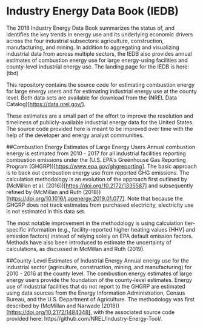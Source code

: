 # Industry Energy Data Book (IEDB)
The 2018 Industry Energy Data Book summarizes the status of, and
identifies the key trends in energy use and its underlying economic drivers
across the four industrial subsectors: agriculture, construction, manufacturing,
and mining. In addition to aggregating and visualizing industrial data from
across multiple sectors, the IEDB also provides annual estimates of
combustion energy use for large energy-using facilities and county-level
industrial energy use. The landing page for the IEDB is here: (tbd)

This repository contains the source code for estimating combustion energy
for large energy users and for estimating industrial energy use at the county
level. Both data sets are available for download from the
(NREL Data Catalog)[https://data.nrel.gov/].

These estimates are a small part of the effort to improve the resolution and
timeliness of publicly-available industrial energy data for the United States.
The source code provided here is meant to be improved over time with the help
of the developer and energy analyst communities.   

##Combustion Energy Estimates of Large Energy Users
Annual combustion energy is estimated from 2010 - 2017 for all industrial
facilities reporting combustion emissions under the (U.S. EPA's Greenhouse Gas
Reporting Program (GHGRP))[https://www.epa.gov/ghgreporting]. The basic approach
is to back out combustion energy use from reported GHG emissions. The calculation
methodology is an evolution of the approach first outlined by
(McMillan et al. (2016))[https://doi.org/10.2172/1335587] and
subsequently refined by (McMillan and Ruth (2018))[https://doi.org/10.1016/j.apenergy.2019.01.077].
Note that because the GHGRP does not track estimates from purchased electricity,
electricity use is not estimated in this data set.

The most notable improvement in the methodology is using calculation
tier-specific information (e.g., facility-reported higher heating values [HHV]
and emission factors) instead of relying solely on EPA default emission factors.
Methods have also been introduced to estimate the uncertainty of calculations,
as discussed in McMillan and Ruth (2019).

##County-Level Estimates of Industrial Energy
Annual energy use for the industrial sector (agriculture, construction, mining,
and manufacturing) for 2010 - 2016 at the county level. The combustion energy
estimates of large energy users provide the foundation of the county-level
estimates. Energy use of industrial facilities that do not report to the GHGRP
are estimated using data sources from the Energy Information Administration,
Census Bureau, and the U.S. Department of Agriculture. The methodology was first
described by (McMillan and Narwade (2018))[https://doi.org/10.2172/1484348],
with the associated source code provided here: https//github.com/NREL/Industry-Energy-Tool/.
